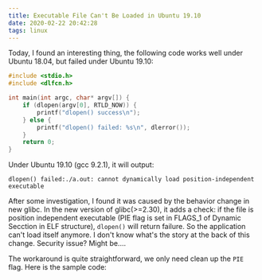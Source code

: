 ```yaml
---
title: Executable File Can't Be Loaded in Ubuntu 19.10
date: 2020-02-22 20:42:28
tags: linux
---
```


Today, I found an interesting thing, the following code works well under Ubuntu 18.04,
but failed under Ubuntu 19.10:

```cpp
#include <stdio.h>
#include <dlfcn.h>

int main(int argc, char* argv[]) {
    if (dlopen(argv[0], RTLD_NOW)) {
        printf("dlopen() success\n");
    } else {
        printf("dlopen() failed: %s\n", dlerror());
    }
    return 0;
}
```

Under Ubuntu 19.10 (gcc 9.2.1), it will output:

    dlopen() failed:./a.out: cannot dynamically load position-independent executable

After some investigation, I found it was caused by the behavior change in new glibc. In the new version
of glibc(>=2.30), it adds a check: if the file is position independent executable (PIE flag is set in
FLAGS_1 of Dynamic Secction in ELF structure), `dlopen()` will return failure. So the application can't
load itself anymore. I don't know what's the story at the back of this change. Security issue? Might be....

The workaround is quite straightforward, we only need clean up the `PIE` flag. Here is the sample code:

<script src="https://gist.github.com/xieyubo/6820491646f9d01980a7eadb16564ddf.js"></script>